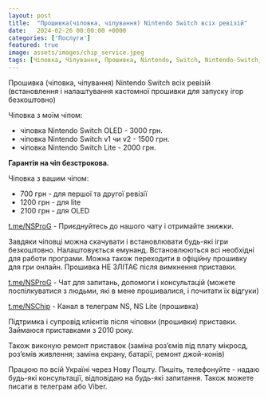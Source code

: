 ```yaml
---
layout: post
title:  "Прошивка(чіповка, чіпування) Nintendo Switch всіх ревізій"
date:   2024-02-26 00:00:00 +0000
categories: ['Послуги']
featured: true
image: assets/images/chip_service.jpeg
tags: [Чіповка, Чіпування, Прошивка, Nintendo, Switch, Nintendo-Switch, Switch-Lite]
---
```

Прошивка (чіповка, чіпування) Nintendo Switch всіх ревізій (встановлення і налаштування кастомної прошивки для запуску ігор безкоштовно)

Чіповка з моїм чіпом:
- чіповка Nintendo Switch OLED - 3000 грн.
- чіповка Nintendo Switch v1 чи v2 - 1500 грн.
- чіповка Nintendo Switch Lite - 2000 грн.

**Гарантія на чіп безстрокова.**

Чіповка з вашим чіпом:
- 700 грн - для першої та другої ревізії
- 1200 грн - для lite
- 2100 грн - для OLED

[t.me/NSProG](//t.me/NSProG) - Приєднуйтесь до нашого чату і отримайте знижки.

Завдяки чіповці можна скачувати і встановлювати будь-які ігри безкоштовно. Налаштовується емунанд. Встановлюються всі необхідні для работи програми. Можна також переходити в офіційну прошивку для гри онлайн. Прошивка НЕ ЗЛІТАЄ після вимкнення приставки.

[t.me/NSProG](//t.me/NSProG) - Чат для запитань, допомоги і консультацій (можете поспілкуватися з людьми, які в мене прошивалися, і почитати їх відгуки)

[t.me/NSChip](//t.me/NSChip) - Канал в телеграм NS, NS Lite (прошивка)

Підтримка і супровід клієнтів після чіповки (прошивки) приставки. Займаюся приставками з 2010 року.

Також виконую ремонт приставок (заміна роз’ємів під плату мікросд, роз’ємів живлення; заміна екрану, батарії, ремонт джой-конів)

Працюю по всій Україні через Нову Пошту. Пишіть, телефонуйте - надаю будь-які консультації, відповідаю на будь-які запитання. Також можете писати в телеграм або Viber.
